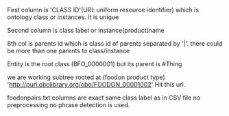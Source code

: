 First column is 'CLASS ID'(URI: uniform resource identifier) which is ontology class or instances. it is unique

Second column is class label or instance(product)name

8th col is parents id which is class id of parents separated by '|'.
there could be more than one parents to class/instance

Entity is the root class (BFO_0000001) but its parent is #Thing

we are working subtree rooted at (foodon product type) 'http://purl.obolibrary.org/obo/FOODON_00001002' Hit this url.

foodonpairs.txt columns are exact same class label as in CSV file no preprocessing no phrase detection is used.